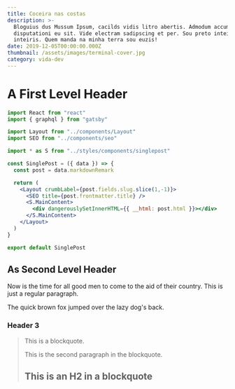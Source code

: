 ```yaml
---
title: Coceira nas costas
description: >-
  Bloguius dus Mussum Ipsum, cacilds vidis litro abertis. Admodum accumsan
  disputationi eu sit. Vide electram sadipscing et per. Sou preto inteiris,
  inteiris. Quem manda na minha terra sou euzis!
date: 2019-12-05T00:00:00.000Z
thumbnail: /assets/images/terminal-cover.jpg
category: vida-dev
---
```


A First Level Header
====================

```jsx
import React from "react"
import { graphql } from "gatsby"

import Layout from "../components/Layout"
import SEO from "../components/seo"

import * as S from "../styles/components/singlepost"

const SinglePost = ({ data }) => {
  const post = data.markdownRemark

  return (
    <Layout crumbLabel={post.fields.slug.slice(1,-1)}>
      <SEO title={post.frontmatter.title} />
      <S.MainContent>
        <div dangerouslySetInnerHTML={{ __html: post.html }}></div>
      </S.MainContent>
    </Layout>
  )
}

export default SinglePost
```

As Second Level Header
---------------------

Now is the time for all good men to come to
the aid of their country. This is just a
regular paragraph.

The quick brown fox jumped over the lazy
dog's back.

### Header 3

> This is a blockquote.
> 
> This is the second paragraph in the blockquote.
>
> ## This is an H2 in a blockquote
